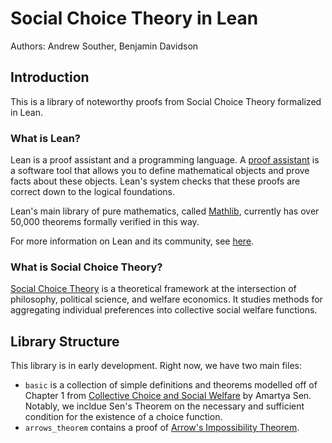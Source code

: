 # Social Choice Theory in Lean

Authors: Andrew Souther, Benjamin Davidson

## Introduction

This is a library of noteworthy proofs from Social Choice Theory formalized in Lean. 

### What is Lean? 

Lean is a proof assistant and a programming language. A [proof assistant](https://en.wikipedia.org/wiki/Proof_assistant) is a software tool that allows you to define mathematical objects and prove facts about these objects.  Lean's system checks that these proofs are correct down to the logical foundations. 

Lean's main library of pure mathematics, called [Mathlib](https://github.com/leanprover-community/mathlib), currently has over 50,000 theorems formally verified in this way. 

For more information on Lean and its community, see [here](https://leanprover-community.github.io/).


### What is Social Choice Theory? 

[Social Choice Theory](https://en.wikipedia.org/wiki/Social_choice_theory) is a theoretical framework at the intersection of philosophy, political science, and welfare economics. It studies methods for aggregating individual preferences into collective social welfare functions. 

## Library Structure

This library is in early development. Right now, we have two main files: 

- `basic` is a collection of simple definitions and theorems modelled off of Chapter 1 from [Collective Choice and Social Welfare](https://www.hup.harvard.edu/catalog.php?isbn=9780674919211) by Amartya Sen. Notably, we incldue Sen's Theorem on the necessary and sufficient condition for the existence of a choice function. 
- `arrows_theorem` contains a proof of [Arrow's Impossibility Theorem](https://en.wikipedia.org/wiki/Arrow%27s_impossibility_theorem). 